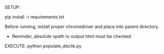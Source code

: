 SETUP:

pip install -r requirements.txt

Before running, install proper chromedriver and place into parent directory.

- Reminder, absolute xpath to output html must be checked.

EXECUTE:
python populate_decile.py